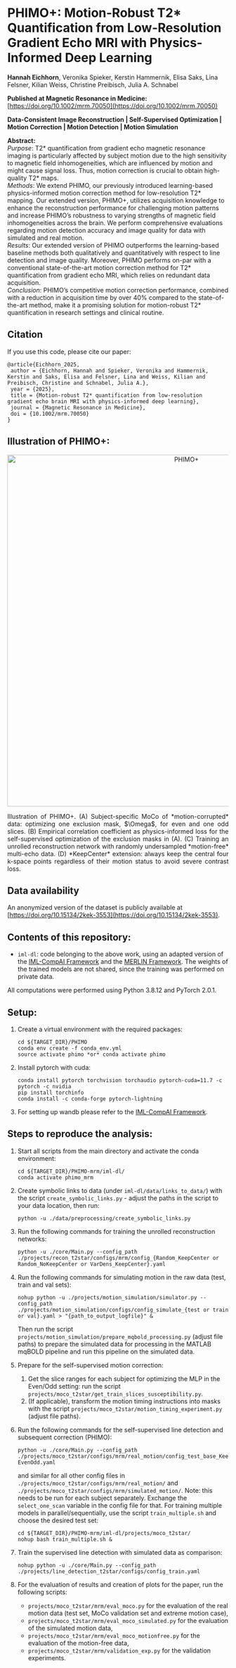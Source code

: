 # PHIMO+: Motion-Robust T2* Quantification from Low-Resolution Gradient Echo MRI with Physics-Informed Deep Learning

**Hannah Eichhorn**, Veronika Spieker, Kerstin Hammernik, Elisa Saks, Lina Felsner, Kilian Weiss, Christine Preibisch, Julia A. Schnabel

**Published at Magnetic Resonance in Medicine:**  [https://doi.org/10.1002/mrm.70050](https://doi.org/10.1002/mrm.70050)

**Data-Consistent Image Reconstruction | Self-Supervised Optimization | Motion Correction | 
Motion Detection | Motion Simulation**

**Abstract:** 
<br>
_Purpose_: T2* quantification from gradient echo magnetic resonance imaging
is particularly affected by subject motion due to the high sensitivity to
magnetic field inhomogeneities, which are influenced by motion and might
cause signal loss. Thus, motion correction is crucial to obtain high-quality
T2* maps.
<br>
_Methods_: We extend PHIMO, our previously introduced learning-based
physics-informed motion correction method for low-resolution T2* mapping.
Our extended version, PHIMO+, utilizes acquisition knowledge to enhance the 
reconstruction performance for challenging motion patterns and increase 
PHIMO’s robustness to varying strengths of magnetic field inhomogeneities 
across the brain. We perform comprehensive 
evaluations regarding motion detection accuracy and image quality
for data with simulated and real motion.
<br>
_Results_: Our extended version of PHIMO outperforms the learning-based
baseline methods both qualitatively and quantitatively with respect to line
detection and image quality. Moreover, PHIMO performs on-par with a
conventional state-of-the-art motion correction method for T2*
quantification from gradient echo MRI, which relies on redundant data acquisition.
<br>
_Conclusion_: PHIMO’s competitive motion correction performance, combined 
with a reduction in acquisition time by over 40% compared to the
state-of-the-art method, make it a promising solution for motion-robust
T2* quantification in research settings and clinical routine.


## Citation
If you use this code, please cite our paper:

```
@article{Eichhorn_2025,
 author = {Eichhorn, Hannah and Spieker, Veronika and Hammernik, Kerstin and Saks, Elisa and Felsner, Lina and Weiss, Kilian and Preibisch, Christine and Schnabel, Julia A.},
 year = {2025},
 title = {Motion-robust T2* quantification from low-resolution gradient echo brain MRI with physics-informed deep learning},
 journal = {Magnetic Resonance in Medicine},
 doi = {10.1002/mrm.70050}
}
```

## Illustration of PHIMO+:
<p align="center">
<img src="PHIMO.png" alt="PHIMO+" width="800">
</p>

<p style="text-align: justify;">
Illustration of PHIMO+. 
(A) Subject-specific MoCo of *motion-corrupted* data: optimizing one exclusion mask, $\Omega$, for even and one odd slices. 
(B) Empirical correlation coefficient as physics-informed loss for the self-supervised optimization of the exclusion masks in (A).
(C) Training an unrolled reconstruction network with randomly undersampled *motion-free* multi-echo data. 
(D) *KeepCenter* extension: always keep the central four k-space points regardless of their motion status to avoid severe contrast loss.
</p>


## Data availability
An anonymized version of the dataset is publicly available at [https://doi.org/10.15134/2kek-3553](https://doi.org/10.15134/2kek-3553).

## Contents of this repository:

- `iml-dl`: code belonging to the above work, using an adapted version of the [IML-CompAI Framework](https://github.com/compai-lab/iml-dl) and the [MERLIN Framework](https://github.com/midas-tum/merlin). The weights of the trained models are not shared, since the training was performed on private data.

All computations were performed using Python 3.8.12 and PyTorch 2.0.1. 


## Setup:

1. Create a virtual environment with the required packages:
    ```
    cd ${TARGET_DIR}/PHIMO
    conda env create -f conda_env.yml
    source activate phimo *or* conda activate phimo
    ```

2. Install pytorch with cuda:
    ```
    conda install pytorch torchvision torchaudio pytorch-cuda=11.7 -c pytorch -c nvidia
    pip install torchinfo
    conda install -c conda-forge pytorch-lightning
    ```

3. For setting up wandb please refer to the [IML-CompAI Framework](https://github.com/compai-lab/iml-dl).


## Steps to reproduce the analysis:

1. Start all scripts from the main directory and activate the conda environment:
    ```
    cd ${TARGET_DIR}/PHIMO-mrm/iml-dl/
    conda activate phimo_mrm
    ```
   

2. Create symbolic links to data (under `iml-dl/data/links_to_data/`) with the script `create_symbolic_links.py` - adjust the paths in the script 
to your data location, then run:
    ```
    python -u ./data/preprocessing/create_symbolic_links.py
    ```
   

3. Run the following commands for training the unrolled reconstruction networks:
   ```
   python -u ./core/Main.py --config_path ./projects/recon_t2star/configs/mrm/config_{Random_KeepCenter or Random_NoKeepCenter or VarDens_KeepCenter}.yaml
   ```


4. Run the following commands for simulating motion in the raw data (test, train and val sets):
   ```
   nohup python -u ./projects/motion_simulation/simulator.py --config_path ./projects/motion_simulation/configs/config_simulate_{test or train or val}.yaml > "{path_to_output_logfile}" &
   ```
   Then run the script `projects/motion_simulation/prepare_mqbold_processing.py` (adjust file paths) to prepare the 
   simulated data for processing in the MATLAB mqBOLD pipeline and run this pipeline on the simulated data.


5. Prepare for the self-supervised motion correction:
   1. Get the slice ranges for each subject for optimizing the MLP in the Even/Odd setting: run the script 
   `projects/moco_t2star/get_train_slices_susceptibility.py`.
   2. (If applicable), transform the motion timing instructions into masks with the script 
   `projects/moco_t2star/motion_timing_experiment.py` (adjust file paths).


6. Run the following commands for the self-supervised line detection and subsequent correction (PHIMO):
   ```
   python -u ./core/Main.py --config_path ./projects/moco_t2star/configs/mrm/real_motion/config_test_base_KeepCenter-EvenOdd.yaml
   ```
   and similar for all other config files in `./projects/moco_t2star/configs/mrm/real_motion/` and `./projects/moco_t2star/configs/mrm/simulated_motion/`.
   Note: this needs to be run for each subject separately. Exchange the `select_one_scan` variable in the config file for that.
   For training multiple models in parallel/sequentially, use the script `train_multiple.sh` and choose the desired test set:
   ```
   cd ${TARGET_DIR}/PHIMO-mrm/iml-dl/projects/moco_t2star/
   nohup bash train_multiple.sh &
   ```
   

7. Train the supervised line detection with simulated data as comparison:
    ```
    nohup python -u ./core/Main.py --config_path ./projects/line_detection_t2star/configs/config_train.yaml
    ```
   

8. For the evaluation of results and creation of plots for the paper, run the following scripts:
   - `projects/moco_t2star/mrm/eval_moco.py` for the evaluation of the real motion data (test set, MoCo validation set and extreme motion case),
   - `projects/moco_t2star/mrm/eval_moco_simulated.py` for the evaluation of the simulated motion data,
   - `projects/moco_t2star/mrm/eval_moco_motionfree.py` for the evaluation of the motion-free data,
   - `projects/moco_t2star/mrm/validation_exp.py` for the validation experiments.
